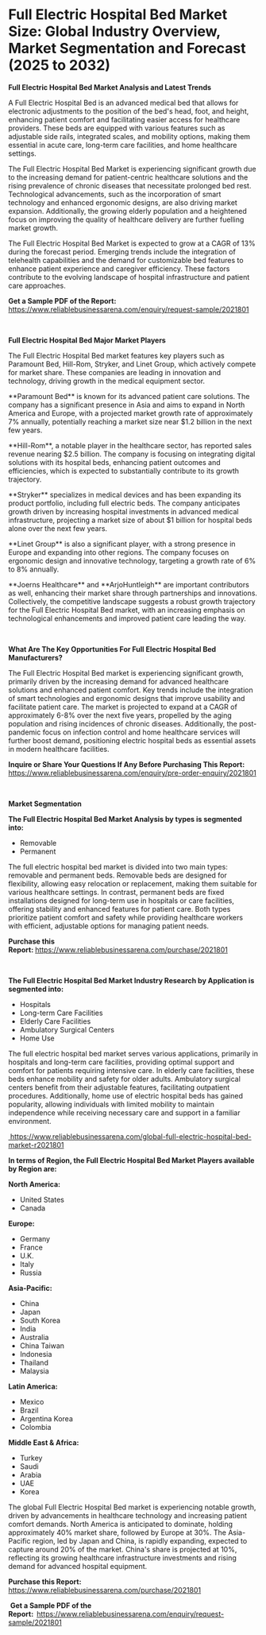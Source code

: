 <p><h1>Full Electric Hospital Bed Market Size: Global Industry Overview, Market Segmentation and Forecast (2025 to 2032)</h1></p><p><strong>Full Electric Hospital Bed Market Analysis and Latest Trends</strong></p>
<p><p>A Full Electric Hospital Bed is an advanced medical bed that allows for electronic adjustments to the position of the bed's head, foot, and height, enhancing patient comfort and facilitating easier access for healthcare providers. These beds are equipped with various features such as adjustable side rails, integrated scales, and mobility options, making them essential in acute care, long-term care facilities, and home healthcare settings.</p><p>The Full Electric Hospital Bed Market is experiencing significant growth due to the increasing demand for patient-centric healthcare solutions and the rising prevalence of chronic diseases that necessitate prolonged bed rest. Technological advancements, such as the incorporation of smart technology and enhanced ergonomic designs, are also driving market expansion. Additionally, the growing elderly population and a heightened focus on improving the quality of healthcare delivery are further fuelling market growth.</p><p>The Full Electric Hospital Bed Market is expected to grow at a CAGR of 13% during the forecast period. Emerging trends include the integration of telehealth capabilities and the demand for customizable bed features to enhance patient experience and caregiver efficiency. These factors contribute to the evolving landscape of hospital infrastructure and patient care approaches.</p></p>
<p><strong>Get a Sample PDF of the Report:&nbsp;</strong> <a href="https://www.reliablebusinessarena.com/enquiry/request-sample/2021801?utm_campaign=3593&utm_medium=2&utm_source=Github&utm_content=ia&utm_term=13042025&utm_id=full-electric-hospital-bed">https://www.reliablebusinessarena.com/enquiry/request-sample/2021801</a></p>
<p>&nbsp;</p>
<p><strong>Full Electric Hospital Bed Major Market Players</strong></p>
<p><p>The Full Electric Hospital Bed market features key players such as Paramount Bed, Hill-Rom, Stryker, and Linet Group, which actively compete for market share. These companies are leading in innovation and technology, driving growth in the medical equipment sector.</p><p>**Paramount Bed** is known for its advanced patient care solutions. The company has a significant presence in Asia and aims to expand in North America and Europe, with a projected market growth rate of approximately 7% annually, potentially reaching a market size near $1.2 billion in the next few years.</p><p>**Hill-Rom**, a notable player in the healthcare sector, has reported sales revenue nearing $2.5 billion. The company is focusing on integrating digital solutions with its hospital beds, enhancing patient outcomes and efficiencies, which is expected to substantially contribute to its growth trajectory.</p><p>**Stryker** specializes in medical devices and has been expanding its product portfolio, including full electric beds. The company anticipates growth driven by increasing hospital investments in advanced medical infrastructure, projecting a market size of about $1 billion for hospital beds alone over the next few years.</p><p>**Linet Group** is also a significant player, with a strong presence in Europe and expanding into other regions. The company focuses on ergonomic design and innovative technology, targeting a growth rate of 6% to 8% annually.</p><p>**Joerns Healthcare** and **ArjoHuntleigh** are important contributors as well, enhancing their market share through partnerships and innovations. Collectively, the competitive landscape suggests a robust growth trajectory for the Full Electric Hospital Bed market, with an increasing emphasis on technological enhancements and improved patient care leading the way.</p></p>
<p>&nbsp;</p>
<p><strong>What Are The Key Opportunities For Full Electric Hospital Bed Manufacturers?</strong></p>
<p><p>The Full Electric Hospital Bed market is experiencing significant growth, primarily driven by the increasing demand for advanced healthcare solutions and enhanced patient comfort. Key trends include the integration of smart technologies and ergonomic designs that improve usability and facilitate patient care. The market is projected to expand at a CAGR of approximately 6-8% over the next five years, propelled by the aging population and rising incidences of chronic diseases. Additionally, the post-pandemic focus on infection control and home healthcare services will further boost demand, positioning electric hospital beds as essential assets in modern healthcare facilities.</p></p>
<p><strong>Inquire or Share Your Questions If Any Before Purchasing This Report:</strong> <a href="https://www.reliablebusinessarena.com/enquiry/pre-order-enquiry/2021801?utm_campaign=3593&utm_medium=2&utm_source=Github&utm_content=ia&utm_term=13042025&utm_id=full-electric-hospital-bed">https://www.reliablebusinessarena.com/enquiry/pre-order-enquiry/2021801</a></p>
<p>&nbsp;</p>
<p><strong>Market Segmentation</strong></p>
<p><strong>The Full Electric Hospital Bed Market Analysis by types is segmented into:</strong></p>
<p><ul><li>Removable</li><li>Permanent</li></ul></p>
<p><p>The full electric hospital bed market is divided into two main types: removable and permanent beds. Removable beds are designed for flexibility, allowing easy relocation or replacement, making them suitable for various healthcare settings. In contrast, permanent beds are fixed installations designed for long-term use in hospitals or care facilities, offering stability and enhanced features for patient care. Both types prioritize patient comfort and safety while providing healthcare workers with efficient, adjustable options for managing patient needs.</p></p>
<p><strong>Purchase this Report:&nbsp;</strong><a href="https://www.reliablebusinessarena.com/purchase/2021801?utm_campaign=3593&utm_medium=2&utm_source=Github&utm_content=ia&utm_term=13042025&utm_id=full-electric-hospital-bed">https://www.reliablebusinessarena.com/purchase/2021801</a></p>
<p>&nbsp;</p>
<p><strong>The Full Electric Hospital Bed Market Industry Research by Application is segmented into:</strong></p>
<p><ul><li>Hospitals</li><li>Long-term Care Facilities</li><li>Elderly Care Facilities</li><li>Ambulatory Surgical Centers</li><li>Home Use</li></ul></p>
<p><p>The full electric hospital bed market serves various applications, primarily in hospitals and long-term care facilities, providing optimal support and comfort for patients requiring intensive care. In elderly care facilities, these beds enhance mobility and safety for older adults. Ambulatory surgical centers benefit from their adjustable features, facilitating outpatient procedures. Additionally, home use of electric hospital beds has gained popularity, allowing individuals with limited mobility to maintain independence while receiving necessary care and support in a familiar environment.</p></p>
<p><a href="https://www.reliablebusinessarena.com/global-full-electric-hospital-bed-market-r2021801?utm_campaign=3593&utm_medium=2&utm_source=Github&utm_content=ia&utm_term=13042025&utm_id=full-electric-hospital-bed">&nbsp;https://www.reliablebusinessarena.com/global-full-electric-hospital-bed-market-r2021801</a></p>
<p><strong>In terms of Region, the Full Electric Hospital Bed Market Players available by Region are:</strong></p>
<p>
    <p> <strong> North America: </strong>
        <ul>
            <li>United States</li>
            <li>Canada</li>
        </ul>
        </p> 
    <p> <strong> Europe: </strong>
        <ul>
            <li>Germany</li>
            <li>France</li>
            <li>U.K.</li>
            <li>Italy</li>
            <li>Russia</li>
        </ul>
        </p> 
    <p> <strong> Asia-Pacific: </strong>
        <ul>
            <li>China</li>
            <li>Japan</li>
            <li>South Korea</li>
            <li>India</li>
            <li>Australia</li>
            <li>China Taiwan</li>
            <li>Indonesia</li>
            <li>Thailand</li>
            <li>Malaysia</li>
        </ul>
        </p> 
    <p> <strong> Latin America: </strong>
        <ul>
            <li>Mexico</li>
            <li>Brazil</li>
            <li>Argentina Korea</li>
            <li>Colombia</li>
        </ul>
        </p> 
    <p> <strong> Middle East & Africa: </strong>
        <ul>
            <li>Turkey</li>
            <li>Saudi</li>
            <li>Arabia</li>
            <li>UAE</li>
            <li>Korea</li>
        </ul>
    </p>
    </p>
<p><p>The global Full Electric Hospital Bed market is experiencing notable growth, driven by advancements in healthcare technology and increasing patient comfort demands. North America is anticipated to dominate, holding approximately 40% market share, followed by Europe at 30%. The Asia-Pacific region, led by Japan and China, is rapidly expanding, expected to capture around 20% of the market. China's share is projected at 10%, reflecting its growing healthcare infrastructure investments and rising demand for advanced hospital equipment.</p></p>
<p><strong>Purchase this Report: </strong><a href="https://www.reliablebusinessarena.com/purchase/2021801?utm_campaign=3593&utm_medium=2&utm_source=Github&utm_content=ia&utm_term=13042025&utm_id=full-electric-hospital-bed">https://www.reliablebusinessarena.com/purchase/2021801</a></p>
<p>&nbsp;<strong>Get a Sample PDF of the Report:&nbsp;&nbsp;</strong><a href="https://www.reliablebusinessarena.com/enquiry/request-sample/2021801?utm_campaign=3593&utm_medium=2&utm_source=Github&utm_content=ia&utm_term=13042025&utm_id=full-electric-hospital-bed">https://www.reliablebusinessarena.com/enquiry/request-sample/2021801</a></p>
<p><strong></strong></p>
<p><p></p><p></p><p></p></p>
